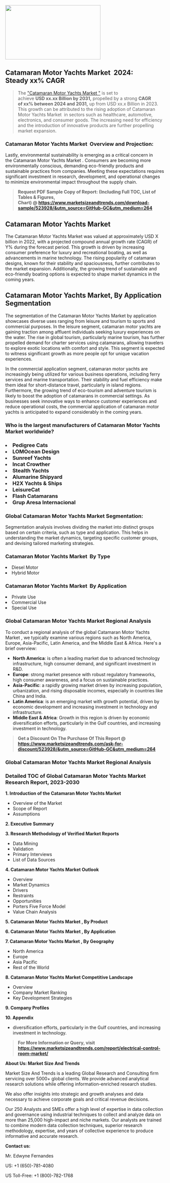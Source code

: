 <p><img class="alignnone size-medium wp-image-20088" src="https://ffe5etoiles.com/wp-content/uploads/2024/12/MST1-300x171.png" alt="" width="300" height="171" /></p><h2 id="ember46" class="ember-view reader-text-block__heading-2">Catamaran Motor Yachts Market &nbsp;2024: Steady&nbsp;xx% CAGR</h2><blockquote id="ember47" class="ember-view reader-text-block__blockquote">The&nbsp;<a class="app-aware-link " href="https://www.marketsizeandtrends.com/download-sample/523928/&utm_source=GitHub-GC&utm_medium=264" target="_blank" data-test-app-aware-link="">"Catamaran Motor Yachts Market "</a>&nbsp;is set to achieve&nbsp;<strong>USD&nbsp;xx.xx&nbsp;Billion by 2031,</strong>&nbsp;propelled by a strong&nbsp;<strong>CAGR of&nbsp;xx% between 2024 and 2031,</strong>&nbsp;up from USD xx.x Billion in 2023. This growth can be attributed to the rising adoption of&nbsp;Catamaran Motor Yachts Market &nbsp;in sectors such as healthcare, automotive, electronics, and consumer goods. The increasing need for efficiency and the introduction of innovative products are further propelling market expansion.</blockquote><h3 id="ember48" class="ember-view reader-text-block__heading-3">Catamaran Motor Yachts Market &nbsp;Overview and Projection:</h3><p id="ember49" class="ember-view reader-text-block__paragraph">Lastly, environmental sustainability is emerging as a critical concern in the&nbsp;Catamaran Motor Yachts Market . Consumers are becoming more environmentally conscious, demanding eco-friendly products and sustainable practices from companies. Meeting these expectations requires significant investment in research, development, and operational changes to minimize environmental impact throughout the supply chain.</p><blockquote id="ember50" class="ember-view reader-text-block__blockquote"><strong>Request PDF Sample Copy of Report: (Including Full TOC, List of Tables &amp; Figures, Chart)&nbsp;@&nbsp;<strong><a href="https://www.marketsizeandtrends.com/download-sample/523928/&utm_source=GitHub-GC&utm_medium=264" target="_blank">https://www.marketsizeandtrends.com/download-sample/523928/&utm_source=GitHub-GC&utm_medium=264</a></strong></strong></blockquote><h3 class=""> <h2>Catamaran Motor Yachts Market</h2><p>The Catamaran Motor Yachts Market was valued at approximately USD X billion in 2022, with a projected compound annual growth rate (CAGR) of Y% during the forecast period. This growth is driven by increasing consumer preference for luxury and recreational boating, as well as advancements in marine technology. The rising popularity of catamaran designs, known for their stability and spaciousness, further contributes to the market expansion. Additionally, the growing trend of sustainable and eco-friendly boating options is expected to shape market dynamics in the coming years.</p><h2>Catamaran Motor Yachts Market, By Application Segmentation</h2><p>The segmentation of the Catamaran Motor Yachts Market by application showcases diverse uses ranging from leisure and tourism to sports and commercial purposes. In the leisure segment, catamaran motor yachts are gaining traction among affluent individuals seeking luxury experiences on the water. The rise in global tourism, particularly marine tourism, has further propelled demand for charter services using catamarans, allowing travelers to explore exotic locations with comfort and style. This segment is expected to witness significant growth as more people opt for unique vacation experiences.</p><p>In the commercial application segment, catamaran motor yachts are increasingly being utilized for various business operations, including ferry services and marine transportation. Their stability and fuel efficiency make them ideal for short-distance travel, particularly in island regions. Furthermore, the growing trend of eco-tourism and adventure tourism is likely to boost the adoption of catamarans in commercial settings. As businesses seek innovative ways to enhance customer experiences and reduce operational costs, the commercial application of catamaran motor yachts is anticipated to expand considerably in the coming years.</p></h3><h3 id="" class="">Who is the largest manufacturers of&nbsp;Catamaran Motor Yachts Market worldwide?</h3><h3 class=""></Li><Li>Pedigree Cats</Li><Li> LOMOcean Design</Li><Li> Sunreef Yachts</Li><Li> Incat Crowther</Li><Li> Stealth Yachts</Li><Li> Alumarine Shipyard</Li><Li> H2X Yachts & Ships</Li><Li> LeisureCat</Li><Li> Flash Catamarans</Li><Li> Grup Aresa Internacional</h3><h3 id="ember53" class="ember-view reader-text-block__heading-3">Global&nbsp;Catamaran Motor Yachts Market Segmentation:</h3><p id="ember54" class="ember-view reader-text-block__paragraph">Segmentation analysis involves dividing the market into distinct groups based on certain criteria, such as type and application. This helps in understanding the market dynamics, targeting specific customer groups, and devising tailored marketing strategies.</p><h3 id="" class="">Catamaran Motor Yachts Market &nbsp;By Type</h3><p></Li><Li>Diesel Motor</Li><Li> Hybrid Motor</p><h3 id="" class="">Catamaran Motor Yachts Market &nbsp;By Application</h3><p class=""></Li><Li>Private Use</Li><Li> Commercial Use</Li><Li> Special Use</p><h3 id="ember62" class="ember-view reader-text-block__heading-3">Global Catamaran Motor Yachts Market Regional Analysis</h3><p id="ember63" class="ember-view reader-text-block__paragraph">To conduct a regional analysis of the global Catamaran Motor Yachts Market , we typically examine various regions such as North America, Europe, Asia-Pacific, Latin America, and the Middle East &amp; Africa. Here's a brief overview:</p><ul><li><strong>North America</strong>: is often a leading market due to advanced technology infrastructure, high consumer demand, and significant investment in R&amp;D.</li><li><strong>Europe</strong>: strong market presence with robust regulatory frameworks, high consumer awareness, and a focus on sustainable practices.</li><li><strong>Asia-Pacific</strong>: a rapidly growing market driven by increasing population, urbanization, and rising disposable incomes, especially in countries like China and India.</li><li><strong>Latin America</strong>: is an emerging market with growth potential, driven by economic development and increasing investment in technology and infrastructure.</li><li><strong>Middle East &amp; Africa</strong>: Growth in this region is driven by economic diversification efforts, particularly in the Gulf countries, and increasing investment in technology.</li></ul><blockquote id="ember61" class="ember-view reader-text-block__blockquote"><strong>Get a Discount On The Purchase Of This Report @ <strong><a href="https://html-cleaner.com/" target="">https://www.marketsizeandtrends.com/ask-for-discount/523928/&utm_source=GitHub-GC&utm_medium=264</a></strong></strong></blockquote><h3 id="ember62" class="ember-view reader-text-block__heading-3">Global Catamaran Motor Yachts Market Regional Analysis</h3><h3 id="" class="">Detailed TOC of Global Catamaran Motor Yachts Market Research Report, 2023-2030</h3><p id="" class=""><strong>1. Introduction of the Catamaran Motor Yachts Market </strong></p><ul><li>Overview of the Market</li><li>Scope of Report</li><li>Assumptions</li></ul><p id="" class=""><strong>2. Executive Summary</strong></p><p id="" class=""><strong>3. Research Methodology of Verified Market Reports</strong></p><ul><li>Data Mining</li><li>Validation</li><li>Primary Interviews</li><li>List of Data Sources</li></ul><p id="" class=""><strong>4. Catamaran Motor Yachts Market Outlook</strong></p><ul><li>Overview</li><li>Market Dynamics</li><li>Drivers</li><li>Restraints</li><li>Opportunities</li><li>Porters Five Force Model</li><li>Value Chain Analysis</li></ul><p id="" class=""><strong>5. Catamaran Motor Yachts Market , By Product</strong></p><p id="" class=""><strong>6. Catamaran Motor Yachts Market , By Application</strong></p><p id="" class=""><strong>7. Catamaran Motor Yachts Market , By Geography</strong></p><ul><li>North America</li><li>Europe</li><li>Asia Pacific</li><li>Rest of the World</li></ul><p id="" class=""><strong>8. Catamaran Motor Yachts Market Competitive Landscape</strong></p><ul><li>Overview</li><li>Company Market Ranking</li><li>Key Development Strategies</li></ul><p id="" class=""><strong>9. Company Profiles</strong></p><p id="" class=""><strong>10. Appendix</strong></p><ul><li>diversification efforts, particularly in the Gulf countries, and increasing investment in technology.</li></ul><blockquote id="ember65" class="ember-view reader-text-block__blockquote"><strong>For More Information or Query, visit <strong><strong><a href="https://html-cleaner.com/" target="">https://www.marketsizeandtrends.com/report/electrical-control-room-market/</a></strong></strong></strong></blockquote><p id="" class=""><strong>About Us: Market Size And Trends</strong></p><p id="" class="">Market Size And Trends is a leading Global Research and Consulting firm servicing over 5000+ global clients. We provide advanced analytical research solutions while offering information-enriched research studies.</p><p id="" class="">We also offer insights into strategic and growth analyses and data necessary to achieve corporate goals and critical revenue decisions.</p><p id="" class="">Our 250 Analysts and SMEs offer a high level of expertise in data collection and governance using industrial techniques to collect and analyze data on more than 25,000 high-impact and niche markets. Our analysts are trained to combine modern data collection techniques, superior research methodology, expertise, and years of collective experience to produce informative and accurate research.</p><p id="" class=""><strong>Contact us:</strong></p><p id="" class="">Mr. Edwyne Fernandes</p><p id="" class="">US: +1 (650)-781-4080</p><p id="" class="">US Toll-Free: +1 (800)-782-1768</p>

